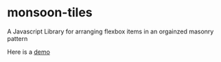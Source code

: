 # monsoon-tiles

A Javascript Library for arranging flexbox items in an orgainzed masonry pattern

Here is a [demo](https://oxxbowcreative.github.io/monsoon-tiles/demo/demo.html)

